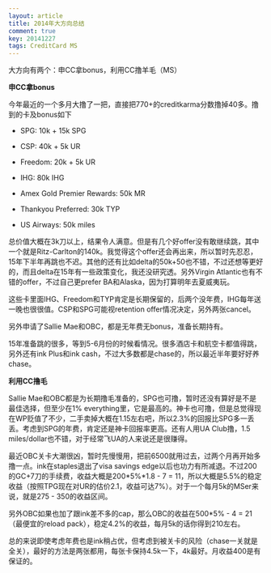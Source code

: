 ```yaml
---
layout: article
title: 2014年大方向总结
comment: true
key: 20141227
tags: CreditCard MS
---
```


大方向有两个：申CC拿bonus，利用CC撸羊毛（MS）


**申CC拿bonus**


今年最近的一个多月大撸了一把，直接把770+的creditkarma分数撸掉40多。撸到的卡及bonus如下

- SPG: 10k + 15k SPG

- CSP: 40k + 5k UR

- Freedom: 20k + 5k UR

- IHG: 80k IHG

- Amex Gold Premier Rewards: 50k MR

- Thankyou Preferred: 30k TYP

- US Airways: 50k miles

总价值大概在3k刀以上，结果令人满意。但是有几个好offer没有敢继续跳，其中一个就是Ritz-Carlton的140k。我觉得这个offer还会再出来，所以暂时先忍忍，15年下半年再跳也不迟。其他的还有比如delta的50k+50也不错，不过还想等更好的，而且delta在15年有一些政策变化，我还没研究透。另外Virgin Atlantic也有不错的offer，不过自己更prefer BA和Alaska，因为打算明年去夏威夷玩。

这些卡里面IHG、Freedom和TYP肯定是长期保留的，后两个没年费，IHG每年送一晚也很很值。CSP和SPG可能视retention offer情况决定，另外两张cancel。

另外申请了Sallie Mae和OBC，都是无年费无bonus，准备长期持有。

15年准备跳的很多，等到5-6月份的时候看情况。很多酒店卡和航空卡都值得跳，另外还有ink Plus和ink cash，不过大多数都是chase的，所以最近半年要好好养chase。


**利用CC撸毛**


Sallie Mae和OBC都是为长期撸毛准备的，SPG也可撸，暂时还没有算好是不是最佳选择，但至少在1% everything里，它是最高的。神卡也可撸，但是总觉得现在WP贬值了不少，二手卖掉大概在1.15左右吧，所以2.3%的回报比SPG多一丢丢。考虑到SPG的年费，肯定还是神卡回报率更高。还有人用UA Club撸，1.5 miles/dollar也不错，对于经常飞UA的人来说还是很赚得。

最近OBC关卡大潮很凶，暂时先慢慢用，把前6500就用过去，过两个月再开始多撸一点。ink在staples退出了visa savings edge以后也功力有所减退。不过200的GC+7刀的手续费，收益大概是200*5%*1.8 - 7 = 11，所以大概是5.5%的稳定收益（按照TPG现在对UR的估价2.1，收益可达7%）。对于一个每月5k的MSer来说，就是275 - 350的收益区间。

另外OBC如果也加了跟ink差不多的cap，那么OBC的收益在500*5% - 4 = 21（最便宜的reload pack），稳定4.2%的收益，每月5k的话你得到210左右。

总的来说即使考虑年费也是ink稍占优，但考虑到被关卡的风险（chase一关就是全关），最好的方法是两张都用，每张卡保持4.5k一下，4k最好。月收益400是有保证的。
